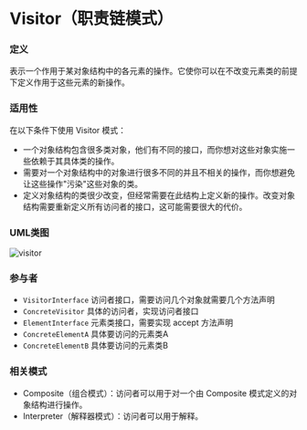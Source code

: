# Visitor（职责链模式）

### 定义
表示一个作用于某对象结构中的各元素的操作。它使你可以在不改变元素类的前提下定义作用于这些元素的新操作。

### 适用性
在以下条件下使用 Visitor 模式：
* 一个对象结构包含很多类对象，他们有不同的接口，而你想对这些对象实施一些依赖于其具体类的操作。
* 需要对一个对象结构中的对象进行很多不同的并且不相关的操作，而你想避免让这些操作"污染"这些对象的类。
* 定义对象结构的类很少改变，但经常需要在此结构上定义新的操作。改变对象结构需要重新定义所有访问者的接口，这可能需要很大的代价。

### UML类图
![visitor](http://ohtd7tndv.bkt.clouddn.com/visitor.png)

### 参与者
* `VisitorInterface` 访问者接口，需要访问几个对象就需要几个方法声明
* `ConcreteVisitor` 具体的访问者，实现访问者接口
* `ElementInterface` 元素类接口，需要实现 accept 方法声明
* `ConcreteElementA` 具体要访问的元素类A
* `ConcreteElementB` 具体要访问的元素类B

### 相关模式
* Composite（组合模式）：访问者可以用于对一个由 Composite 模式定义的对象结构进行操作。
* Interpreter（解释器模式）：访问者可以用于解释。